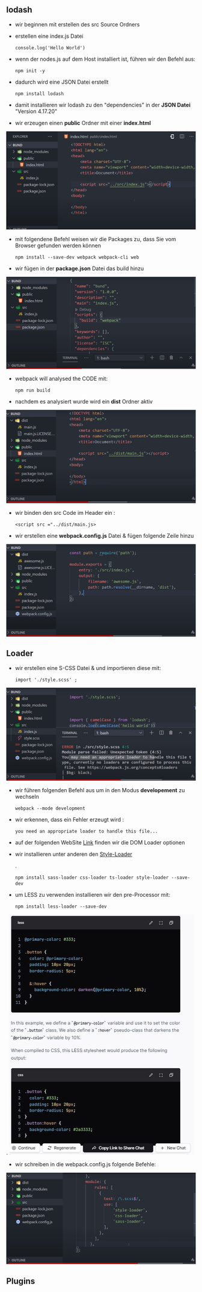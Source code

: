 ## lodash
-   wir beginnen mit erstellen des src Source Ordners
-   erstellen eine index.js Datei

        console.log('Hello World')

-   wenn der nodes.js auf dem Host installiert ist, führen wir den Befehl aus:

        npm init -y

-   dadurch wird eine JSON Datei erstellt

        npm install lodash

-   damit installieren  wir lodash zu den "dependencies" in der **JSON Datei** "Version 4.17.20"

-   wir erzeugen einen **public** Ordner mit einer **index.html**

![index.html](./screens/index.jpg)

-   mit folgendene Befehl weisen wir die Packages zu, dass Sie vom Browser gefunden werden können

        npm install --save-dev webpack webpack-cli web

-   wir fügen in der **package.json** Datei das build hinzu

![index.html](./screens/package.json-build.jpg)

-   webpack will analysed the CODE mit:

        npm run build

-   nachdem es analysiert wurde wird ein **dist** Ordner aktiv

![build](./screens/build.jpg)
-   wir binden den src Code im Header ein :

        <script src ="../dist/main.js>

-   wir erstellen eine **webpack.config.js** Datei & fügen folgende Zeile hinzu

![build](./screens/webpack.jpg)

## Loader
-   wir erstellen eine S-CSS Datei & und importieren diese mit:

        import './style.scss' ;

![build](./screens/scss.jpg)

-   wir führen folgenden Befehl aus um in den Modus **developement** zu wechseln
                
        webpack --mode development

-   wir erkennen, dass ein Fehler erzeugt wird :

        you need an appropriate loader to handle this file...

-   auf der folgenden WebSite  [Link](https://webpack.js.org/)
finden wir die DOM Loader optionen
-   wir installieren unter anderen den [Style-Loader](https://webpack.js.org/concepts/loaders/)
        

    .

        npm install sass-loader css-loader ts-loader style-loader --save-dev
        

-    um LESS zu verwenden installieren wir den pre-Processor mit:

         npm install less-loader --save-dev
.
       ![build](./screens/LESS.jpg)



-   wir schreiben in die webpack.config.js folgende Befehle:

![build](./screens/module-rules.jpg)


## Plugins







